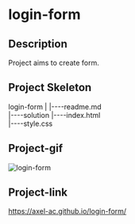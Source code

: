 # login-form
## Description
Project aims to create form.
## Project Skeleton
login-form
|
|----readme.md           
|----solution
        |----index.html  
        |----style.css 
## Project-gif 
![login-form](https://user-images.githubusercontent.com/102467587/209473725-4c29c1c9-67b6-4a38-a605-677d20021a57.gif)
## Project-link
https://axel-ac.github.io/login-form/
